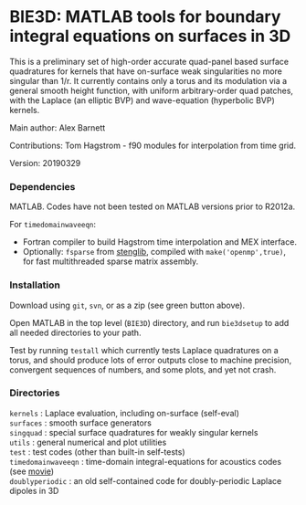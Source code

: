 # BIE3D: MATLAB tools for boundary integral equations on surfaces in 3D

This is a preliminary set of high-order accurate quad-panel based surface quadratures for kernels that have on-surface weak singularities no more singular than 1/r. It currently contains only a torus and its modulation via a general smooth height function, with uniform arbitrary-order quad patches, with the Laplace (an elliptic BVP) and wave-equation (hyperbolic BVP) kernels.

Main author:  Alex Barnett

Contributions: Tom Hagstrom - f90 modules for interpolation from time grid.

Version: 20190329

### Dependencies

MATLAB. Codes have not been tested on MATLAB versions prior to R2012a.

For `timedomainwaveeqn`:

* Fortran compiler to build Hagstrom time interpolation and MEX interface.  
* Optionally: `fsparse` from [stenglib](https://github.com/stefanengblom/stenglib), compiled with `make('openmp',true)`, for fast multithreaded sparse matrix assembly.  

### Installation

Download using `git`, `svn`, or as a zip (see green button above).

Open MATLAB in the top level (`BIE3D`) directory, and run `bie3dsetup` to add all needed directories to your path. 

Test by running `testall` which currently tests Laplace quadratures on a torus, and should produce lots of error outputs close to machine precision, convergent sequences of numbers, and some plots, and yet not crash.


### Directories

`kernels`  : Laplace evaluation, including on-surface (self-eval)  
`surfaces` : smooth surface generators  
`singquad` : special surface quadratures for weakly singular kernels  
`utils`    : general numerical and plot utilities  
`test`     : test codes (other than built-in self-tests)  
`timedomainwaveeqn` : time-domain integral-equations for acoustics codes (see [movie](http://users.flatironinstitute.org/~ahb/images/cruller_scatt_plane_pulse_m4_p6_np24_hi.mp4))  
`doublyperiodic` : an old self-contained code for doubly-periodic Laplace dipoles in 3D  
